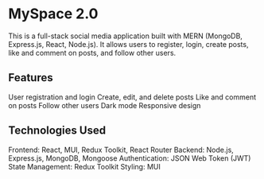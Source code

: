 # **MySpace 2.0**

This is a full-stack social media application built with MERN (MongoDB, Express.js, React, Node.js). It allows users to register, login, create posts, like and comment on posts, and follow other users.

## Features

User registration and login
Create, edit, and delete posts
Like and comment on posts
Follow other users
Dark mode
Responsive design

## Technologies Used

Frontend: React, MUI, Redux Toolkit, React Router
Backend: Node.js, Express.js, MongoDB, Mongoose
Authentication: JSON Web Token (JWT)
State Management: Redux Toolkit
Styling: MUI
